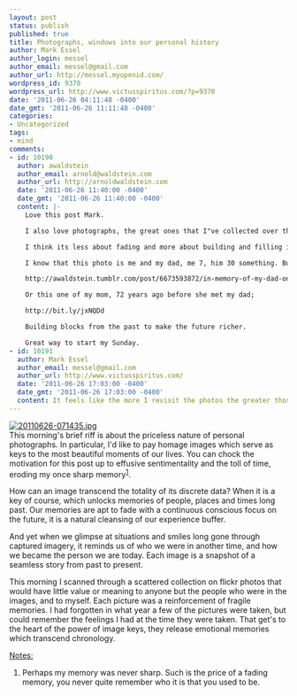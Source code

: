 ```yaml
---
layout: post
status: publish
published: true
title: Photographs, windows into our personal history
author: Mark Essel
author_login: messel
author_email: messel@gmail.com
author_url: http://messel.myopenid.com/
wordpress_id: 9370
wordpress_url: http://www.victusspiritus.com/?p=9370
date: '2011-06-26 04:11:48 -0400'
date_gmt: '2011-06-26 11:11:48 -0400'
categories:
- Uncategorized
tags:
- mind
comments:
- id: 10190
  author: awaldstein
  author_email: arnold@waldstein.com
  author_url: http://arnoldwaldstein.com
  date: '2011-06-26 11:40:00 -0400'
  date_gmt: '2011-06-26 11:40:00 -0400'
  content: |-
    Love this post Mark.

    I also love photographs, the great ones that I"ve collected over the years from the masters like Bourke-White and Eisenstaedt and family ones that build a bridge to events that are frozen but still dynamic.

    I think its less about fading and more about building and filling in the gaps from what we do know.

    I know that this photo is me and my dad, me 7, him 30 something. But I've build this into a snapshot that encapsulates my childhood:

    http://awaldstein.tumblr.com/post/6673593872/in-memory-of-my-dad-on-fathers-day-i-was-7-he

    Or this one of my mom, 72 years ago before she met my dad;

    http://bit.ly/jxNQDd

    Building blocks from the past to make the future richer.

    Great way to start my Sunday.
- id: 10191
  author: Mark Essel
  author_email: messel@gmail.com
  author_url: http://www.victusspiritus.com/
  date: '2011-06-26 17:03:00 -0400'
  date_gmt: '2011-06-26 17:03:00 -0400'
  content: It feels like the more I revisit the photos the greater those "gaps" ;)
---
```

<p><a href="{{ site.url }}/assets/2011/06/20110626-071435.jpg"><img src="{{ site.url }}/assets/2011/06/20110626-071435.jpg" alt="20110626-071435.jpg" class="alignnone size-full" /></a><br />
This morning's brief riff is about the priceless nature of personal photographs. In particular, I'd like to pay homage images which serve as keys to the most beautiful moments of our lives. You can chock the motivation for this post up to effusive sentimentality and the toll of time, eroding my once sharp memory<sup><a href="#notes">1</a></sup>.</p>
<p>How can an image transcend the totality of its discrete data? When it is a key of course, which unlocks memories of people, places and times long past. Our memories are apt to fade with a continuous conscious focus on the future, it is a natural cleansing of our experience buffer.</p>
<p>And yet when we glimpse at situations and smiles long gone through captured imagery, it reminds us of who we were in another time, and how we became the person we are today. Each image is a snapshot of a seamless story from past to present.</p>
<p>This morning I scanned through a scattered collection on flickr photos that would have little value or meaning to anyone but the people who were in the images, and to myself. Each picture was a reinforcement of fragile memories. I had forgotten in what year a few of the pictures were taken, but could remember the feelings I had at the time they were taken. That get's to the heart of the power of image keys, they release emotional memories which transcend chronology.</p>
<p><a href="#notes" id="notes">Notes:</a></p>
<ol>
<li>Perhaps my memory was never sharp. Such is the price of a fading memory, you never quite remember who it is that you used to be. </li>
</ol>
